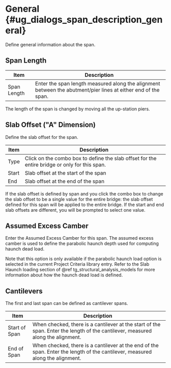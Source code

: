 General {#ug_dialogs_span_description_general}
==============================================
Define general information about the span.

Span Length
------------

Item | Description
-----|-------------
Span Length | Enter the span length measured along the alignment between the abutment/pier lines at either end of the span.

The length of the span is changed by moving all the up-station piers.

Slab Offset ("A" Dimension)
---------------------------
Define the slab offset for the span.

Item | Description
-----|------------
Type | Click on the combo box to define the slab offset for the entire bridge or only for this span.
Start | Slab offset at the start of the span
End | Slab offset at the end of the span

If the slab offset is defined by span and you click the combo box to change the slab offset to be a single value for the entire bridge: the slab offset defined for this span will be applied to the entire bridge. If the start and end slab offsets are different, you will be prompted to select one value.

Assumed Excess Camber
---------------------------
Enter the Assumed Excess Camber for this span. The assumed excess camber is used to define the parabolic haunch depth used for computing haunch dead load. 

Note that this option is only available if the parabolic haunch load option is selected in the current Project Criteria library entry. Refer to  the Slab Haunch loading section of @ref tg_structural_analysis_models for more information about how the haunch dead load is defined.

Cantilevers
------------
The first and last span can be defined as cantilever spans. 

Item | Description
-----|--------------
Start of Span | When checked, there is a cantilever at the start of the span. Enter the length of the cantilever, measured along the alignment.
End of Span | When checked, there is a cantilever at the end of the span. Enter the length of the cantilever, measured along the alignment.
